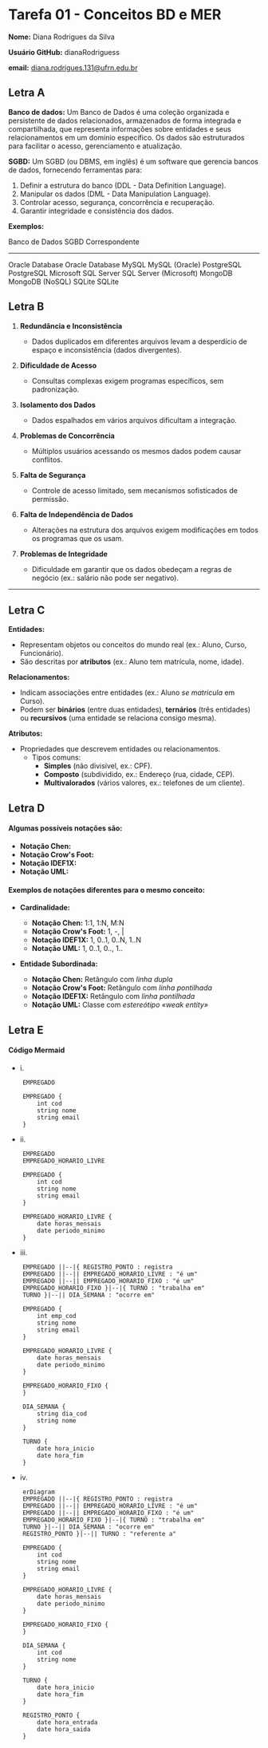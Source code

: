 # Tarefa 01 - Conceitos BD e MER

**Nome:** Diana Rodrigues da Silva

**Usuário GitHub:** dianaRodriguess

**email:** diana.rodrigues.131@ufrn.edu.br

## Letra A

**Banco de dados:** Um Banco de Dados é uma coleção organizada e persistente de dados relacionados, armazenados de forma integrada e compartilhada, que representa informações sobre entidades e seus relacionamentos em um domínio específico. Os dados são estruturados para facilitar o acesso, gerenciamento e atualização.

**SGBD:** Um SGBD (ou DBMS, em inglês) é um software que gerencia bancos de dados, fornecendo ferramentas para:

1. Definir a estrutura do banco (DDL - Data Definition Language).
2. Manipular os dados (DML - Data Manipulation Language).
3. Controlar acesso, segurança, concorrência e recuperação.
4. Garantir integridade e consistência dos dados.

**Exemplos:**

Banco de Dados		SGBD Correspondente
--------------		-------------------
Oracle Database		Oracle Database
MySQL				MySQL (Oracle)
PostgreSQL			PostgreSQL
Microsoft SQL Server	SQL Server (Microsoft)
MongoDB				MongoDB (NoSQL)
SQLite				SQLite

## Letra B

1. **Redundância e Inconsistência** 
   - Dados duplicados em diferentes arquivos levam a desperdício de espaço e inconsistência (dados divergentes). 

2. **Dificuldade de Acesso** 
   - Consultas complexas exigem programas específicos, sem padronização. 

3. **Isolamento dos Dados** 
   - Dados espalhados em vários arquivos dificultam a integração. 

4. **Problemas de Concorrência** 
   - Múltiplos usuários acessando os mesmos dados podem causar conflitos. 

5. **Falta de Segurança** 
   - Controle de acesso limitado, sem mecanismos sofisticados de permissão.  

6. **Falta de Independência de Dados** 
   - Alterações na estrutura dos arquivos exigem modificações em todos os programas que os usam. 

7. **Problemas de Integridade** 
   - Dificuldade em garantir que os dados obedeçam a regras de negócio (ex.: salário não pode ser negativo). 

---

## Letra C

**Entidades:**

- Representam objetos ou conceitos do mundo real (ex.: Aluno, Curso, Funcionário).
- São descritas por **atributos** (ex.: Aluno tem matrícula, nome, idade).

**Relacionamentos:**

- Indicam associações entre entidades (ex.: Aluno *se matricula* em Curso).
- Podem ser **binários** (entre duas entidades), **ternários** (três entidades) ou **recursivos** (uma entidade se relaciona consigo mesma).

**Atributos:**

- Propriedades que descrevem entidades ou relacionamentos.
	- Tipos comuns:
		- **Simples** (não divisível, ex.: CPF).
		- **Composto** (subdividido, ex.: Endereço (rua, cidade, CEP).
		- **Multivalorados** (vários valores, ex.: telefones de um cliente).

## Letra D

#### Algumas possíveis notações são: 

- **Notação Chen:**
- **Notação Crow's Foot:**
- **Notação IDEF1X:**
- **Notação UML:**

#### Exemplos de notações diferentes para o mesmo conceito:

- **Cardinalidade:**

	- **Notação Chen:** 1:1, 1:N, M:N
	- **Notação Crow's Foot:** 1, -, |
	- **Notação IDEF1X:** 1, 0..1, 0..N, 1..N
	- **Notação UML:** 1, 0..1, 0.., 1..

- **Entidade Subordinada:**

	- **Notação Chen:** Retângulo com _linha dupla_
	- **Notação Crow's Foot:** Retângulo com _linha pontilhada_
	- **Notação IDEF1X:** Retângulo com _linha pontilhada_
	- **Notação UML:** Classe com _estereótipo «weak entity»_
	
## Letra E

#### Código Mermaid

- i. 
```mermaid
    EMPREGADO

    EMPREGADO {
        int cod
        string nome 
        string email
    }    
```

- ii.
```mermaid
    EMPREGADO
    EMPREGADO_HORARIO_LIVRE

    EMPREGADO {
        int cod
        string nome 
        string email
    }
    
    EMPREGADO_HORARIO_LIVRE {
        date horas_mensais
        date periodo_minimo
    }
```
- iii.

```mermaid
	EMPREGADO ||--|{ REGISTRO_PONTO : registra
    EMPREGADO ||--|| EMPREGADO_HORARIO_LIVRE : "é um"
    EMPREGADO ||--|| EMPREGADO_HORARIO_FIXO : "é um"
    EMPREGADO_HORARIO_FIXO }|--|{ TURNO : "trabalha em"
    TURNO }|--|| DIA_SEMANA : "ocorre em"

    EMPREGADO {
        int emp_cod
        string nome 
        string email
    }
    
    EMPREGADO_HORARIO_LIVRE {
        date horas_mensais
        date periodo_minimo
    }
    
    EMPREGADO_HORARIO_FIXO {
    }
    
    DIA_SEMANA {
        string dia_cod
        string nome
    }
    
    TURNO {
        date hora_inicio
        date hora_fim
    }
```

- iv.

```mermaid
	erDiagram
    EMPREGADO ||--|{ REGISTRO_PONTO : registra
    EMPREGADO ||--|| EMPREGADO_HORARIO_LIVRE : "é um"
    EMPREGADO ||--|| EMPREGADO_HORARIO_FIXO : "é um"
    EMPREGADO_HORARIO_FIXO }|--|{ TURNO : "trabalha em"
    TURNO }|--|| DIA_SEMANA : "ocorre em"
    REGISTRO_PONTO }|--|| TURNO : "referente a"

    EMPREGADO {
        int cod
        string nome 
        string email
    }
    
    EMPREGADO_HORARIO_LIVRE {
        date horas_mensais
        date periodo_minimo
    }
    
    EMPREGADO_HORARIO_FIXO {
    }
    
    DIA_SEMANA {
        int cod
        string nome
    }
    
    TURNO {
        date hora_inicio
        date hora_fim
    }
    
    REGISTRO_PONTO {
        date hora_entrada
        date hora_saida
    }
```
